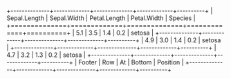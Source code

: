 
+--------------+-------------+--------------+-------------+----------+
| Sepal.Length | Sepal.Width | Petal.Length | Petal.Width | Species  |
+==============+=============+==============+=============+==========+
| 5.1          | 3.5         | 1.4          | 0.2         | setosa   |
+--------------+-------------+--------------+-------------+----------+
| 4.9          | 3.0         | 1.4          | 0.2         | setosa   |
+--------------+-------------+--------------+-------------+----------+
| 4.7          | 3.2         | 1.3          | 0.2         | setosa   |
+--------------+-------------+--------------+-------------+----------+
| Footer       | Row         | At           | Bottom      | Position |
+--------------+-------------+--------------+-------------+----------+ 

